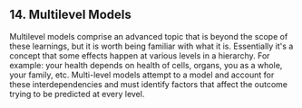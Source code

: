 ## 14. Multilevel Models

Multilevel models comprise an advanced topic that is beyond the scope of these learnings, but it is worth being familiar with what it is. Essentially it's a concept that some effects happen at various levels in a hierarchy. For example: your health depends on health of cells, organs, you as a whole, your family, etc. Multi-level models attempt to a model and account for these interdependencies and must identify factors that affect the outcome trying to be predicted at every level.
